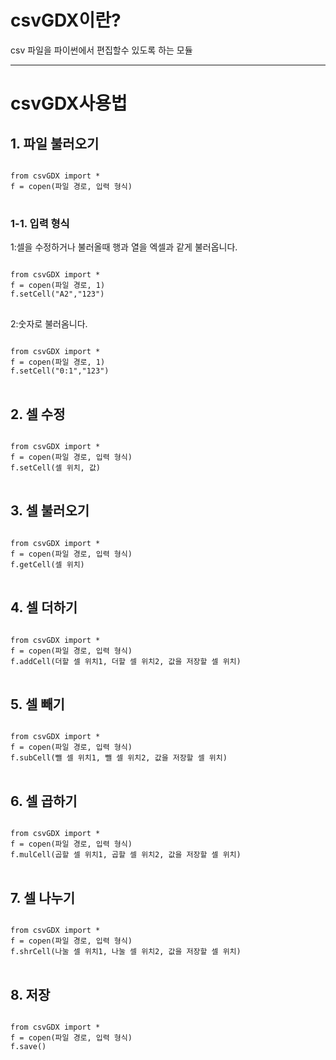 # csvGDX이란?
csv 파일을 파이썬에서 편집할수 있도록 하는 모듈
***
# csvGDX사용법
## 1. 파일 불러오기
<pre>
<code>
from csvGDX import *
f = copen(파일 경로, 입력 형식)
</code>
</pre>
### 1-1. 입력 형식
1:셀을 수정하거나 불러올때 행과 열을 엑셀과 같게 불러옵니다.
<pre>
<code>
from csvGDX import *
f = copen(파일 경로, 1)
f.setCell("A2","123")
</code>
</pre>
2:숫자로 불러옴니다.
<pre>
<code>
from csvGDX import *
f = copen(파일 경로, 1)
f.setCell("0:1","123")
</code>
</pre>

## 2. 셀 수정
<pre>
<code>
from csvGDX import *
f = copen(파일 경로, 입력 형식)
f.setCell(셀 위치, 값)
</code>
</pre>

## 3. 셀 불러오기
<pre>
<code>
from csvGDX import *
f = copen(파일 경로, 입력 형식)
f.getCell(셀 위치)
</code>
</pre>

## 4. 셀 더하기
<pre>
<code>
from csvGDX import *
f = copen(파일 경로, 입력 형식)
f.addCell(더할 셀 위치1, 더할 셀 위치2, 값을 저장할 셀 위치)
</code>
</pre>

## 5. 셀 빼기
<pre>
<code>
from csvGDX import *
f = copen(파일 경로, 입력 형식)
f.subCell(뺄 셀 위치1, 뺄 셀 위치2, 값을 저장할 셀 위치)
</code>
</pre>

## 6. 셀 곱하기
<pre>
<code>
from csvGDX import *
f = copen(파일 경로, 입력 형식)
f.mulCell(곱할 셀 위치1, 곱할 셀 위치2, 값을 저장할 셀 위치)
</code>
</pre>

## 7. 셀 나누기
<pre>
<code>
from csvGDX import *
f = copen(파일 경로, 입력 형식)
f.shrCell(나눌 셀 위치1, 나눌 셀 위치2, 값을 저장할 셀 위치)
</code>
</pre>

## 8. 저장
<pre>
<code>
from csvGDX import *
f = copen(파일 경로, 입력 형식)
f.save()
</code>
</pre>
